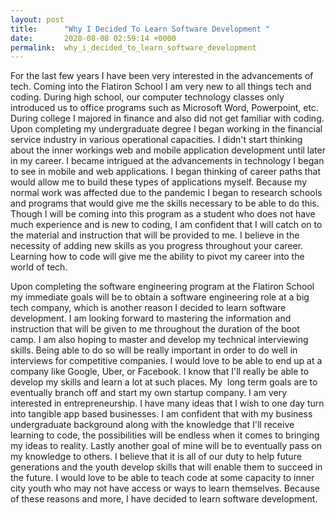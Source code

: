 ```yaml
---
layout: post
title:      "Why I Decided To Learn Software Development "
date:       2020-08-08 02:59:14 +0000
permalink:  why_i_decided_to_learn_software_development
---
```



<p> For the last few years I have been very interested in the advancements of tech. Coming into the Flatiron School I am very new to all things tech and coding. During high school, our computer technology classes only introduced us to office programs such as Microsoft Word, Powerpoint, etc. During college I majored in finance and also did not get familiar with coding. Upon completing my undergraduate degree I began working in the financial service industry in various operational capacities. I didn't start thinking about the inner workings web and mobile application development until later in my career. I became intrigued at the advancements in technology I began to see in mobile and web applications. I began thinking of career paths that would allow me to build these types of applications myself. Because my normal work was affected due to the pandemic I began to research schools and programs that would give me the skills necessary to be able to do this. Though I will be coming into this program as a student who does not have much experience and is new to coding, I am confident that I will catch on to the material and instruction that will be provided to me. I believe in the necessity of adding new skills as you progress throughout your career. Learning how to code will give me the ability to pivot my career into the world of tech. 

Upon completing the software engineering program at the Flatiron School my immediate goals will be to obtain a software engineering role at a big tech company, which is another reason I decided to learn software development. I am looking forward to mastering the information and instruction that will be given to me throughout the duration of the boot camp. I am also hoping to master and develop my technical interviewing skills. Being able to do so will be really important in order to do well in interviews for competitive companies. I would love to be able to end up at a company like Google, Uber, or Facebook. I know that I'll really be able to develop my skills and learn a lot at such places. My  long term goals are to eventually branch off and start my own startup company. I am very interested in entrepreneurship. I have many ideas that I wish to one day turn into tangible app based businesses. I am confident that with my business undergraduate background along with the knowledge that I'll receive learning to code, the possibilities will be endless when it comes to bringing my ideas to reality. Lastly another goal of mine will be to eventually pass on my knowledge to others. I believe that it is all of our duty to help future generations and the youth develop skills that will enable them to succeed in the future. I would love to be able to teach code at some capacity to inner city youth who may not have access or ways to learn themselves. Because of these reasons and more, I have decided to learn software development.</p>  
